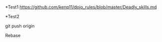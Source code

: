 *Test1 https://github.com/kenp11/dojo_rules/blob/master/Deadly_skills.md

*Test2

git push origin

Rebase
